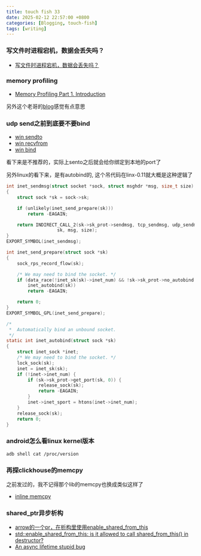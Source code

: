```yaml
---
title: touch fish 33
date: 2025-02-12 22:57:00 +0800
categories: [Blogging, touch-fish]
tags: [writing]
---
```


### 写文件时进程宕机，数据会丢失吗？

+ [写文件时进程宕机，数据会丢失吗？](https://zhuanlan.zhihu.com/p/3815983360)

### memory profiling

+ [Memory Profiling Part 1. Introduction](https://easyperf.net/blog/2024/02/12/Memory-Profiling-Part1)

另外这个老哥的[blog](https://easyperf.net/notes/)感觉有点意思


### udp send之前到底要不要bind

+ [win sendto](https://learn.microsoft.com/zh-cn/windows/win32/api/winsock/nf-winsock-sendto)
+ [win recvfrom](https://learn.microsoft.com/zh-cn/windows/win32/api/winsock/nf-winsock-recvfrom?redirectedfrom=MSDN)
+ [win bind](https://learn.microsoft.com/zh-cn/windows/win32/api/winsock/nf-winsock-bind)

看下来是不推荐的，实际上sento之后就会给你绑定到本地的port了

另外linux的看下来，是有autobind的, 这个吊代码在linx-0.11就大概是这种逻辑了

```c
int inet_sendmsg(struct socket *sock, struct msghdr *msg, size_t size)
{
	struct sock *sk = sock->sk;

	if (unlikely(inet_send_prepare(sk)))
		return -EAGAIN;

	return INDIRECT_CALL_2(sk->sk_prot->sendmsg, tcp_sendmsg, udp_sendmsg,
			       sk, msg, size);
}
EXPORT_SYMBOL(inet_sendmsg);

int inet_send_prepare(struct sock *sk)
{
	sock_rps_record_flow(sk);

	/* We may need to bind the socket. */
	if (data_race(!inet_sk(sk)->inet_num) && !sk->sk_prot->no_autobind &&
	    inet_autobind(sk))
		return -EAGAIN;

	return 0;
}
EXPORT_SYMBOL_GPL(inet_send_prepare);

/*
 *	Automatically bind an unbound socket.
 */
static int inet_autobind(struct sock *sk)
{
	struct inet_sock *inet;
	/* We may need to bind the socket. */
	lock_sock(sk);
	inet = inet_sk(sk);
	if (!inet->inet_num) {
		if (sk->sk_prot->get_port(sk, 0)) {
			release_sock(sk);
			return -EAGAIN;
		}
		inet->inet_sport = htons(inet->inet_num);
	}
	release_sock(sk);
	return 0;
}
```

### android怎么看linux kernel版本

```shell
adb shell cat /proc/version
```

### 再探clickhouse的memcpy

之前发过的，我不记得那个lib的memcpy也换成类似这样了

+ [inline memcpy](https://www.bluepuni.com/archives/clickhouse-memcpy/)

### shared_ptr异步析构

+ [arrow的一个pr，在析构里使用enable_shared_from_this](https://github.com/apache/arrow/pull/37713)
+ [std::enable_shared_from_this: is it allowed to call shared_from_this() in destructor?](https://stackoverflow.com/questions/28338978/stdenable-shared-from-this-is-it-allowed-to-call-shared-from-this-in-destru)
+ [An async lifetime stupid bug](https://blog.mwish.me/2025/02/13/An-async-lifetime-stupid-bug/)
